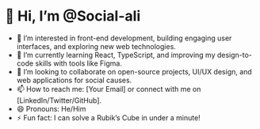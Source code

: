 # 👋 Hi, I’m @Social-ali

- 👀 I’m interested in front-end development, building engaging user interfaces, and exploring new web technologies.
- 🌱 I’m currently learning React, TypeScript, and improving my design-to-code skills with tools like Figma.
- 💞️ I’m looking to collaborate on open-source projects, UI/UX design, and web applications for social causes.
- 📫 How to reach me: [Your Email] or connect with me on [LinkedIn/Twitter/GitHub].
- 😄 Pronouns: He/Him
- ⚡ Fun fact: I can solve a Rubik’s Cube in under a minute!

<!---
Social-ali/Social-ali is a ✨ special ✨ repository because its `README.md` (this file) appears on your GitHub profile.
You can click the Preview link to take a look at your changes.
--->
